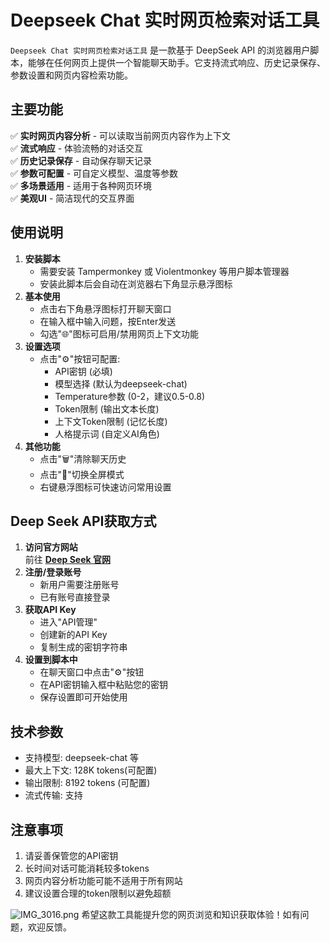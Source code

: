 # Deepseek Chat 实时网页检索对话工具
`Deepseek Chat 实时网页检索对话工具` 是一款基于 DeepSeek API 的浏览器用户脚本，能够在任何网页上提供一个智能聊天助手。它支持流式响应、历史记录保存、参数设置和网页内容检索功能。
## 主要功能
✅ **实时网页内容分析** - 可以读取当前网页内容作为上下文  
✅ **流式响应** - 体验流畅的对话交互  
✅ **历史记录保存** - 自动保存聊天记录  
✅ **参数可配置** - 可自定义模型、温度等参数  
✅ **多场景适用** - 适用于各种网页环境  
✅ **美观UI** - 简洁现代的交互界面  
## 使用说明
1. **安装脚本**  
   - 需要安装 Tampermonkey 或 Violentmonkey 等用户脚本管理器
   - 安装此脚本后会自动在浏览器右下角显示悬浮图标
2. **基本使用**  
   - 点击右下角悬浮图标打开聊天窗口
   - 在输入框中输入问题，按Enter发送
   - 勾选"🌐"图标可启用/禁用网页上下文功能
3. **设置选项**  
   - 点击"⚙️"按钮可配置:
     - API密钥 (必填)
     - 模型选择 (默认为deepseek-chat)
     - Temperature参数 (0-2，建议0.5-0.8)
     - Token限制 (输出文本长度)
     - 上下文Token限制 (记忆长度)
     - 人格提示词 (自定义AI角色)
4. **其他功能**  
   - 点击"🗑️"清除聊天历史
   - 点击"🔘"切换全屏模式
   - 右键悬浮图标可快速访问常用设置
## Deep Seek API获取方式
1. **访问官方网站**  
   前往 [**Deep Seek 官网**](https://deepseek.com)
2. **注册/登录账号**  
   - 新用户需要注册账号
   - 已有账号直接登录
3. **获取API Key**  
   - 进入"API管理"
   - 创建新的API Key
   - 复制生成的密钥字符串
4. **设置到脚本中**  
   - 在聊天窗口中点击"⚙️"按钮
   - 在API密钥输入框中粘贴您的密钥
   - 保存设置即可开始使用
## 技术参数
- 支持模型: deepseek-chat 等
- 最大上下文: 128K tokens(可配置)
- 输出限制: 8192 tokens (可配置)
- 流式传输: 支持
## 注意事项
1. 请妥善保管您的API密钥
2. 长时间对话可能消耗较多tokens
3. 网页内容分析功能可能不适用于所有网站
4. 建议设置合理的token限制以避免超额

 ![IMG_3016.png](data/attachment/forum/202504/10/154445vlli4omi5dmvnzvk.png)
希望这款工具能提升您的网页浏览和知识获取体验！如有问题，欢迎反馈。